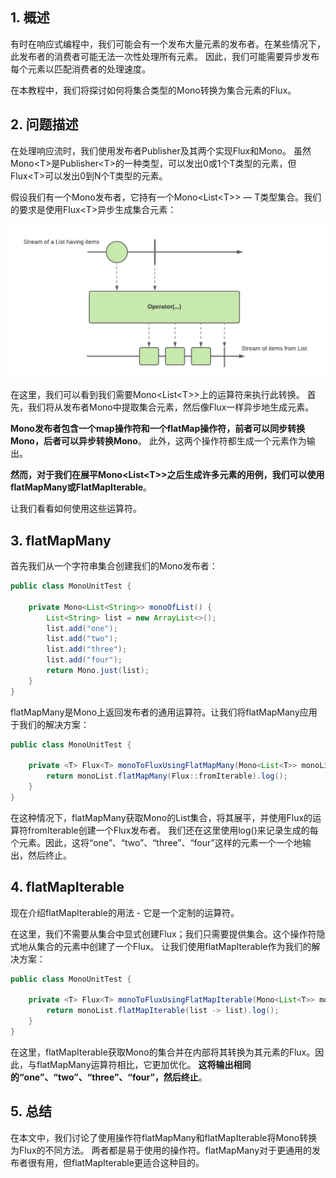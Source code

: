## 1. 概述

有时在响应式编程中，我们可能会有一个发布大量元素的发布者。在某些情况下，此发布者的消费者可能无法一次性处理所有元素。
因此，我们可能需要异步发布每个元素以匹配消费者的处理速度。

在本教程中，我们将探讨如何将集合类型的Mono转换为集合元素的Flux。

## 2. 问题描述

在处理响应流时，我们使用发布者Publisher及其两个实现Flux和Mono。
虽然Mono<T\>是Publisher<T\>的一种类型，可以发出0或1个T类型的元素，但Flux<T\>可以发出0到N个T类型的元素。

假设我们有一个Mono发布者，它持有一个Mono<List<T\>> — T类型集合。我们的要求是使用Flux<T\>异步生成集合元素：

<img src="../assets/img1.png">

在这里，我们可以看到我们需要Mono<List<T\>>上的运算符来执行此转换。
首先，我们将从发布者Mono中提取集合元素，然后像Flux一样异步地生成元素。

**Mono发布者包含一个map操作符和一个flatMap操作符，前者可以同步转换Mono，后者可以异步转换Mono**。
此外，这两个操作符都生成一个元素作为输出。

**然而，对于我们在展平Mono<List<T\>>之后生成许多元素的用例，我们可以使用flatMapMany或FlatMapIterable**。

让我们看看如何使用这些运算符。

## 3. flatMapMany

首先我们从一个字符串集合创建我们的Mono发布者：

```java
public class MonoUnitTest {

    private Mono<List<String>> monoOfList() {
        List<String> list = new ArrayList<>();
        list.add("one");
        list.add("two");
        list.add("three");
        list.add("four");
        return Mono.just(list);
    }
}
```

flatMapMany是Mono上返回发布者的通用运算符。让我们将flatMapMany应用于我们的解决方案：

```java
public class MonoUnitTest {

    private <T> Flux<T> monoToFluxUsingFlatMapMany(Mono<List<T>> monoList) {
        return monoList.flatMapMany(Flux::fromIterable).log();
    }
}
```

在这种情况下，flatMapMany获取Mono的List集合，将其展平，并使用Flux的运算符fromIterable创建一个Flux发布者。
我们还在这里使用log()来记录生成的每个元素。因此，这将“one”、“two”、“three”、“four”这样的元素一个一个地输出，然后终止。

## 4. flatMapIterable

现在介绍flatMapIterable的用法 - 它是一个定制的运算符。

在这里，我们不需要从集合中显式创建Flux；我们只需要提供集合。这个操作符隐式地从集合的元素中创建了一个Flux。
让我们使用flatMapIterable作为我们的解决方案：

```java
public class MonoUnitTest {

    private <T> Flux<T> monoToFluxUsingFlatMapIterable(Mono<List<T>> monoList) {
        return monoList.flatMapIterable(list -> list).log();
    }
}
```

在这里，flatMapIterable获取Mono的集合并在内部将其转换为其元素的Flux。因此，与flatMapMany运算符相比，它更加优化。
**这将输出相同的“one”、“two”、“three”、“four”，然后终止**。

## 5. 总结

在本文中，我们讨论了使用操作符flatMapMany和flatMapIterable将Mono转换为Flux的不同方法。
两者都是易于使用的操作符。flatMapMany对于更通用的发布者很有用，但flatMapIterable更适合这种目的。
